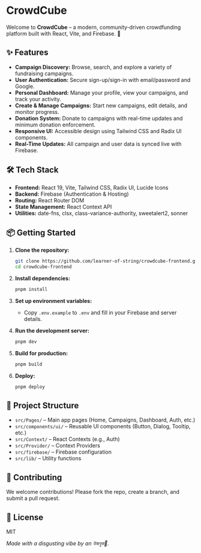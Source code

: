 <!-- CrowdCube README.md -->

# CrowdCube

Welcome to **CrowdCube** – a modern, community-driven crowdfunding platform built with React, Vite, and Firebase. 🚀

## ✨ Features

- **Campaign Discovery:** Browse, search, and explore a variety of fundraising campaigns.
- **User Authentication:** Secure sign-up/sign-in with email/password and Google.
- **Personal Dashboard:** Manage your profile, view your campaigns, and track your activity.
- **Create & Manage Campaigns:** Start new campaigns, edit details, and monitor progress.
- **Donation System:** Donate to campaigns with real-time updates and minimum donation enforcement.
- **Responsive UI:** Accessible design using Tailwind CSS and Radix UI components.
- **Real-Time Updates:** All campaign and user data is synced live with Firebase.

## 🛠️ Tech Stack

- **Frontend:** React 19, Vite, Tailwind CSS, Radix UI, Lucide Icons
- **Backend:** Firebase (Authentication & Hosting)
- **Routing:** React Router DOM
- **State Management:** React Context API
- **Utilities:** date-fns, clsx, class-variance-authority, sweetalert2, sonner

## 📦 Getting Started

1. **Clone the repository:**
	```bash
	git clone https://github.com/learner-of-string/crowdcube-frontend.git
	cd crowdcube-frontend
	```

2. **Install dependencies:**
	```bash
	pnpm install
	```

3. **Set up environment variables:**
	- Copy `.env.example` to `.env` and fill in your Firebase and server details.

4. **Run the development server:**
	```bash
	pnpm dev
	```

5. **Build for production:**
	```bash
	pnpm build
	```

6. **Deploy:**
	```bash
	pnpm deploy
	```

## 📁 Project Structure

- `src/Pages/` – Main app pages (Home, Campaigns, Dashboard, Auth, etc.)
- `src/components/ui/` – Reusable UI components (Button, Dialog, Tooltip, etc.)
- `src/Context/` – React Contexts (e.g., Auth)
- `src/Provider/` – Context Providers
- `src/firebase/` – Firebase configuration
- `src/lib/` – Utility functions

## 🤝 Contributing

We welcome contributions! Please fork the repo, create a branch, and submit a pull request.

## 🦄 License

MIT


_Made with a disgusting vibe by an উজবুক🫠._
